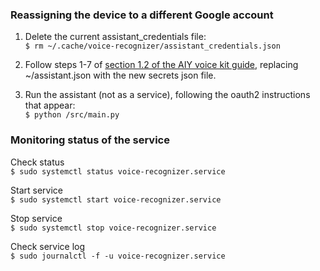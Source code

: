 ### Reassigning the device to a different Google account

1. Delete the current assistant_credentials file:  
`$ rm ~/.cache/voice-recognizer/assistant_credentials.json`

2. Follow steps 1-7 of [section 1.2 of the AIY voice kit guide](https://aiyprojects.withgoogle.com/voice/#users-guide-1-2--turn-on-the-google-assistant-api), replacing ~/assistant.json with the new secrets json file.

3. Run the assistant (not as a service), following the oauth2 instructions that appear:  
`$ python /src/main.py`


### Monitoring status of the service

Check status  
`$ sudo systemctl status voice-recognizer.service`

Start service  
`$ sudo systemctl start voice-recognizer.service`

Stop service  
`$ sudo systemctl stop voice-recognizer.service`

Check service log  
`$ sudo journalctl -f -u voice-recognizer.service`
